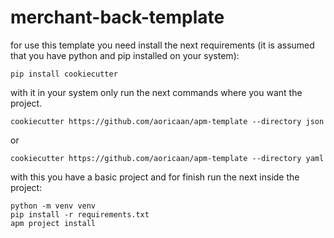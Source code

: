 # merchant-back-template

for use this template you need install the next requirements (it is assumed that you have python and pip installed on your
system):

````shell
pip install cookiecutter
````

with it in your system only run the next commands where you want the project.

````shell
cookiecutter https://github.com/aoricaan/apm-template --directory json
````
or
````shell
cookiecutter https://github.com/aoricaan/apm-template --directory yaml
````

with this you have a basic project and for finish run the next inside the project:
````shell
python -m venv venv
pip install -r requirements.txt
apm project install
````


